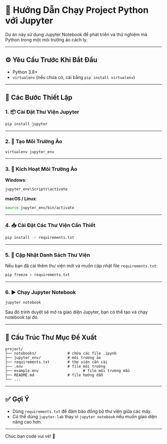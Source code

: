 # 🧠 Hướng Dẫn Chạy Project Python với Jupyter

Dự án này sử dụng Jupyter Notebook để phát triển và thử nghiệm mã Python trong một môi trường ảo cách ly.

---

## ⚙️ Yêu Cầu Trước Khi Bắt Đầu

- Python 3.8+
- `virtualenv` (nếu chưa có, cài bằng `pip install virtualenv`)

---

## 🚀 Các Bước Thiết Lập

### 1. 📦 Cài Đặt Thư Viện Jupyter

```bash
pip install jupyter
```

---

### 2. 🧪 Tạo Môi Trường Ảo

```bash
virtualenv jupyter_env
```

---

### 3. 🔄 Kích Hoạt Môi Trường Ảo

**Windows**:

```bash
jupyter_env\Scripts\activate
```

**macOS / Linux**:

```bash
source jupyter_env/bin/activate
```

---

### 4. 📥 Cài Đặt Các Thư Viện Cần Thiết

```bash
pip install -r requirements.txt
```

---

### 5. 🔄 Cập Nhật Danh Sách Thư Viện

Nếu bạn đã cài thêm thư viện mới và muốn cập nhật file `requirements.txt`:

```bash
pip freeze > requirements.txt
```

---

### 6. ▶️ Chạy Jupyter Notebook

```bash
jupyter notebook
```

Sau đó trình duyệt sẽ mở ra giao diện Jupyter, bạn có thể tạo và chạy notebook tại đó.

---

## 📁 Cấu Trúc Thư Mục Đề Xuất

```
project/
├── notebooks/              # chứa các file .ipynb
├── jupyter_env/            # môi trường ảo
├── requirements.txt        # thư viện cần cài
├── .env                    # file môi trường
├── example.env                    # file môi trường mẫu
├── README.md               # file hướng dẫn
└── ...
```

---

## ✅ Gợi Ý

- Dùng `requirements.txt` để đảm bảo đồng bộ thư viện giữa các máy.
- Có thể dùng `jupyter-lab` thay vì `jupyter notebook` nếu muốn giao diện nâng cao hơn.

---

Chúc bạn code vui vẻ! 🚀
